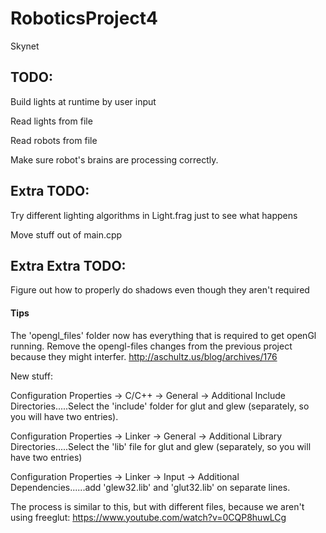 # RoboticsProject4
Skynet



## TODO:

  Build lights at runtime by user input
  
  Read lights from file
  
  Read robots from file
  
  Make sure robot's brains are processing correctly.
  
## Extra TODO:

  Try different lighting algorithms in Light.frag just to see what happens
  
  Move stuff out of main.cpp
  
## Extra Extra TODO:

  Figure out how to properly do shadows even though they aren't required


#### Tips

  The 'opengl_files' folder now has everything that is required to get openGl running. Remove the opengl-files changes from the previous project because they might interfer. http://aschultz.us/blog/archives/176
  
  New stuff: 
  
  Configuration Properties -> C/C++ -> General -> Additional Include Directories.....Select the 'include' folder for glut and glew (separately, so you will have two entries).
  
  Configuration Properties -> Linker -> General -> Additional Library Directories.....Select the 'lib' file for glut and glew (separately, so you will have two entries)
  
  Configuration Properties -> Linker -> Input -> Additional Dependencies......add 'glew32.lib' and 'glut32.lib' on separate lines.
  
  The process is similar to this, but with different files, because we aren't using freeglut: https://www.youtube.com/watch?v=0CQP8huwLCg
